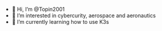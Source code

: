 - 👋 Hi, I’m @Topin2001
- 👀 I’m interested in cybercurity, aerospace and aeronautics
- 🌱 I’m currently learning how to use K3s
